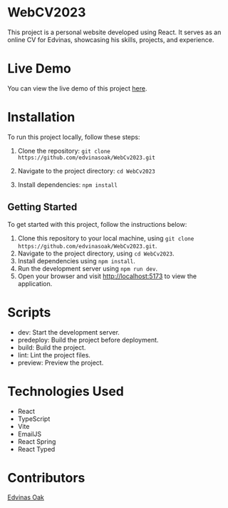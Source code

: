 # WebCV2023

This project is a personal website developed using React. It serves as an online CV for Edvinas, showcasing his skills, projects, and experience.

# Live Demo

You can view the live demo of this project [here](https://edvinasoak.github.io/WebCv2023/).

# Installation

To run this project locally, follow these steps:

1. Clone the repository:
   `git clone https://github.com/edvinasoak/WebCv2023.git`

2. Navigate to the project directory:
   `cd WebCv2023`

3. Install dependencies:
   `npm install`

## Getting Started

To get started with this project, follow the instructions below:

1. Clone this repository to your local machine, using `git clone https://github.com/edvinasoak/WebCv2023.git`.
2. Navigate to the project directory, using `cd WebCv2023`.
3. Install dependencies using `npm install`.
4. Run the development server using `npm run dev`.
5. Open your browser and visit [http://localhost:5173](http://localhost:5173) to view the application.

# Scripts

- dev: Start the development server.
- predeploy: Build the project before deployment.
- build: Build the project.
- lint: Lint the project files.
- preview: Preview the project.

# Technologies Used

- React
- TypeScript
- Vite
- EmailJS
- React Spring
- React Typed

# Contributors

[Edvinas Oak](https://github.com/EdvinasOak)
